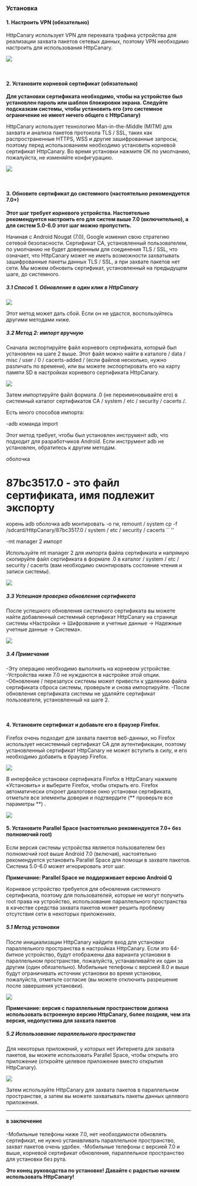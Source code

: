 ### Установка

#### 1. Настроить VPN (обязательно)

HttpCanary использует VPN для перехвата трафика устройства для реализации захвата пакетов сетевых данных, поэтому VPN необходимо настроить для использования HttpCanary.

![](/assets/install_vpn.png)

<br>

#### 2. Установите корневой сертификат (обязательно)

**Для установки сертификата необходимо, чтобы на устройстве был установлен пароль или шаблон блокировки экрана. Следуйте подсказкам системы, чтобы установить его (это системное ограничение не имеет ничего общего с HttpCanary)**

HttpCanary использует технологию Man-in-the-Middle (MITM) для захвата и анализа пакетов протокола TLS / SSL, таких как распространенные HTTPS, WSS и другие зашифрованные запросы, поэтому перед использованием необходимо установить корневой сертификат HttpCanary. Во время установки нажмите OK по умолчанию, пожалуйста, не изменяйте конфигурацию.

![](/assets/install_user_cetificate.png)

<br>

#### 3. Обновите сертификат до системного (настоятельно рекомендуется 7.0+)

**Этот шаг требует корневого устройства. Настоятельно рекомендуется настроить его для систем выше 7.0 (включительно), а для систем 5.0-6.0 этот шаг можно пропустить.**

Начиная с Android Nougat (7.0), Google изменил свою стратегию сетевой безопасности. Сертификат CA, установленный пользователем, по умолчанию не будет доверенным для соединения TLS / SSL, что означает, что HttpCanary может не иметь возможности захватывать зашифрованные пакеты данных TLS / SSL, а при захвате пакетов нет сети. Мы можем обновить сертификат, установленный на предыдущем шаге, до системного.

##### 3.1 Способ 1. Обновление в один клик в HttpCanary

![](/assets/install_system_cetificate.png)

Этот метод может дать сбой. Если он не удастся, воспользуйтесь другими методами ниже.

##### 3.2 Метод 2: импорт вручную

Сначала экспортируйте файл корневого сертификата, который был установлен на шаге 2 выше. Этот файл можно найти в каталоге / data / misc / user / 0 / cacerts-added / (если файлов несколько, нужно различать по времени), или вы можете экспортировать его на карту памяти SD в настройках корневого сертификата HttpCanary.

![](/assets/cetificate_export.png)

Затем импортируйте файл формата .0 (не переименовывайте его) в системный каталог сертификатов CA / system / etc / security / cacerts /.

Есть много способов импорта:

-adb команда import

Этот метод требует, чтобы был установлен инструмент adb, что подходит для разработчиков Android. Если инструмент adb не установлен, обратитесь к другим методам.

оболочка

# 87bc3517.0 - это файл сертификата, имя подлежит экспорту

корень adb
оболочка adb
монтировать -o rw, remount / system
cp -f /sdcard/HttpCanary/87bc3517.0 / system / etc / security / cacerts
`` ''

-mt manager 2 импорт

Используйте mt manager 2 для импорта файла сертификата и напрямую скопируйте файл сертификата в формате .0 в каталог / system / etc / security / cacerts (вам необходимо смонтировать состояние чтения и записи системы).

![](/assets/cetificate_move.png)

##### 3.3 Успешная проверка обновления сертификата

После успешного обновления системного сертификата вы можете найти добавленный системный сертификат HttpCanary на странице системы «Настройки -> Шифрование и учетные данные -> Надежные учетные данные -> Система».

![](/assets/cetificate_trust.png)

##### 3.4 Примечания

-Эту операцию необходимо выполнить на корневом устройстве.
-Устройства ниже 7.0 не нуждаются в настройке этой опции.
-Обновление / перезапуск системы может привести к удалению файла сертификата сброса системы, проверьте и снова импортируйте.
-После обновления сертификата системы не удаляйте сертификат пользователя, установленный на шаге 2.

<br>

#### 4. Установите сертификат и добавьте его в браузер Firefox.

Firefox очень подходит для захвата пакетов веб-данных, но Firefox использует несистемный сертификат CA для аутентификации, поэтому установленный сертификат HttpCanary не может вступить в силу, и его необходимо добавить в браузер Firefox.

![](/assets/cetificate_firefox1.png)

В интерфейсе установки сертификата Firefox в HttpCanary нажмите «Установить» и выберите Firefox, чтобы открыть его. Firefox автоматически откроет диалоговое окно установки сертификата, отметьте все элементы доверия и подтвердите (** проверьте все параметры **) .

![](/assets/cetificate_firefox2.png)
<br>

#### 5. Установите Parallel Space (настоятельно рекомендуется 7.0+ без полномочий root)

Если версия системы устройства является пользователем без полномочий root выше Android 7.0 (включая), настоятельно рекомендуется установить Parallel Space для помощи в захвате пакетов. Система 5.0-6.0 может игнорировать этот шаг.

**Примечание: Parallel Space не поддерживает версию Android Q**

Корневое устройство требуется для обновления системного сертификата, поэтому для пользователей, которые не могут получить root права на устройство, использование параллельного пространства в качестве средства захвата пакетов может решить проблему отсутствия сети в некоторых приложениях.

##### 5.1 Метод установки

После инициализации HttpCanary найдите вход для установки параллельного пространства в настройках HttpCanary. Если это 64-битное устройство, будут отображены два варианта установки в параллельном пространстве, пожалуйста, устанавливайте их один за другим (один обязательно). Мобильные телефоны с версией 8.0 и выше будут ограничивать источник установки во время установки, пожалуйста, отметьте согласие (вы можете отключить разрешение после завершения установки).

![](/assets/install_paralle_space.png)

**Примечание: версия с параллельным пространством должна использовать встроенную версию HttpCanary, более поздняя, ​​чем эта версия, недопустима для захвата пакетов**

##### 5.2 Использование параллельного пространства

Для некоторых приложений, у которых нет Интернета для захвата пакетов, вы можете использовать Parallel Space, чтобы открыть это приложение (откройте целевое приложение вместо открытия HttpCanary).

![](/assets/paralle_space_capture.png)

Затем используйте HttpCanary для захвата пакетов в параллельном пространстве, а затем вы можете захватывать пакеты данных целевого приложения.

---

#### в заключение

-Мобильные телефоны ниже 7.0, нет необходимости обновлять сертификат, не нужно устанавливать параллельное пространство, захват пакетов очень удобен.
-Мобильные телефоны с версией 7.0 и выше, корневой сертификат обновления, параллельное пространство для установки без рута.


**Это конец руководства по установке! Давайте с радостью начнем использовать HttpCanary!**
